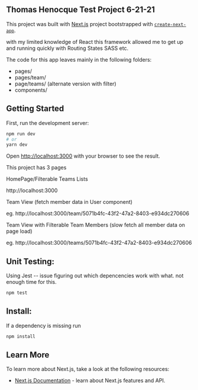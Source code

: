 ## Thomas Henocque Test Project 6-21-21

This project was built with [Next.js](https://nextjs.org/) project bootstrapped with [`create-next-app`](https://github.com/vercel/next.js/tree/canary/packages/create-next-app).

with my limited knowledge of React this framework allowed me to get up and running quickly with Routing States SASS etc.

The code for this app leaves mainly in the following folders:

- pages/
- pages/team/
- page/teams/ (alternate version with filter)
- components/ 


## Getting Started

First, run the development server:

```bash
npm run dev
# or
yarn dev
```

Open [http://localhost:3000](http://localhost:3000) with your browser to see the result.


This project has 3 pages

HomePage/Filterable Teams Lists

http://localhost:3000

Team View (fetch member data in User component)

eg. http://localhost:3000/team/5071b4fc-43f2-47a2-8403-e934dc270606

Team View with Filterable Team Members (slow fetch all member data on page load)

eg. http://localhost:3000/teams/5071b4fc-43f2-47a2-8403-e934dc270606



## Unit Testing: 

Using Jest -- issue figuring out which depencencies work with what. not enough time for this.

```bash
npm test
```

## Install: 

If a dependency is missing run

```bash
npm install
```


## Learn More

To learn more about Next.js, take a look at the following resources:

- [Next.js Documentation](https://nextjs.org/docs) - learn about Next.js features and API.


